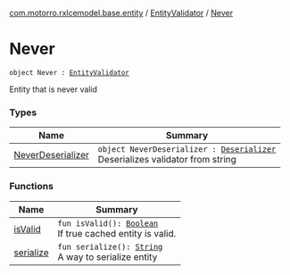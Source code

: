 [com.motorro.rxlcemodel.base.entity](../../index.md) / [EntityValidator](../index.md) / [Never](./index.md)

# Never

`object Never : `[`EntityValidator`](../index.md)

Entity that is never valid

### Types

| Name | Summary |
|---|---|
| [NeverDeserializer](-never-deserializer/index.md) | `object NeverDeserializer : `[`Deserializer`](../-deserializer/index.md)<br>Deserializes validator from string |

### Functions

| Name | Summary |
|---|---|
| [isValid](is-valid.md) | `fun isValid(): `[`Boolean`](https://kotlinlang.org/api/latest/jvm/stdlib/kotlin/-boolean/index.html)<br>If true cached entity is valid. |
| [serialize](serialize.md) | `fun serialize(): `[`String`](https://kotlinlang.org/api/latest/jvm/stdlib/kotlin/-string/index.html)<br>A way to serialize entity |
